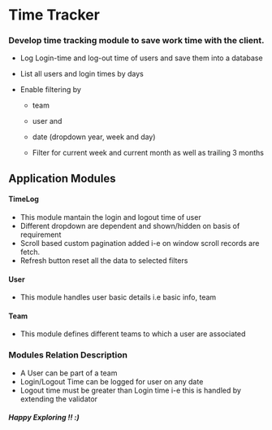 # Time Tracker

### Develop time tracking module to save work time with the client.

- Log Login-time and log-out time of users and save them into a database

- List all users and login times by days

- Enable filtering by

  - team

  - user and

  - date (dropdown year, week and day)

  - Filter for current week and current month as well as trailing 3 months
  
## Application Modules

#### TimeLog
- This module mantain the login and logout time of user
- Different dropdown are dependent and shown/hidden on basis of requirement
- Scroll based custom pagination added i-e on window scroll records are fetch.
- Refresh button reset all the data to selected filters

#### User
- This module handles user basic details i.e basic info, team

#### Team
- This module defines different teams to which a user are associated
 
### Modules Relation Description
- A User can be part of a team
- Login/Logout Time can be logged for user on any date
- Logout time must be greater than Login time i-e this is handled by extending the validator

##### Happy Exploring !! :) 
